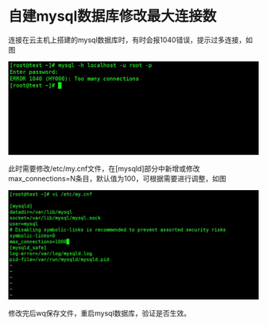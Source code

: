 # 自建mysql数据库修改最大连接数

连接在云主机上搭建的mysql数据库时，有时会报1040错误，提示过多连接，如图

![](https://github.com/jdcloudcom/cn/blob/cn-VirtualMachine-Linux/image/Elastic-Compute/Virtual-Machine/Linux/%E8%87%AA%E5%BB%BAmysql%E6%95%B0%E6%8D%AE%E5%BA%93%E4%BF%AE%E6%94%B9%E6%9C%80%E5%A4%A7%E8%BF%9E%E6%8E%A5%E6%95%B001.png)

此时需要修改/etc/my.cnf文件，在[mysqld]部分中新增或修改max_connections=N条目，默认值为100，可根据需要进行调整，如图

![](https://github.com/jdcloudcom/cn/blob/cn-VirtualMachine-Linux/image/Elastic-Compute/Virtual-Machine/Linux/%E8%87%AA%E5%BB%BAmysql%E6%95%B0%E6%8D%AE%E5%BA%93%E4%BF%AE%E6%94%B9%E6%9C%80%E5%A4%A7%E8%BF%9E%E6%8E%A5%E6%95%B002.png)

修改完后wq保存文件，重启mysql数据库，验证是否生效。